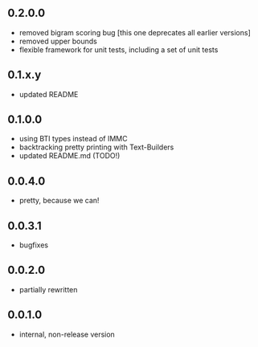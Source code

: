 0.2.0.0
-------

- removed bigram scoring bug [this one deprecates all earlier versions]
- removed upper bounds
- flexible framework for unit tests, including a set of unit tests

0.1.x.y
-------

- updated README

0.1.0.0
-------

- using BTI types instead of IMMC
- backtracking pretty printing with Text-Builders
- updated README.md (TODO!)

0.0.4.0
-------

- pretty, because we can!

0.0.3.1
-------

- bugfixes

0.0.2.0
-------

- partially rewritten

0.0.1.0
-------

- internal, non-release version

